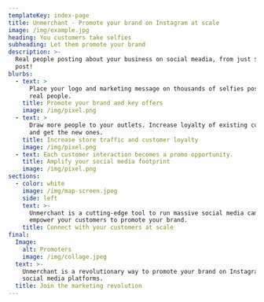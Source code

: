 ```yaml
---
templateKey: index-page
title: Unmerchant - Promote your brand on Instagram at scale
image: /img/example.jpg
heading: You customers take selfies
subheading: Let them promote your brand
description: >-
  Real people posting about your business on social meadia, from just $1 per
  post!
blurbs:
  - text: >
      Place your logo and marketing message on thousands of selfies posted by
      real people.
    title: Promote your brand and key offers
    image: /img/pixel.png
  - text: >
      Draw more people to your outlets. Increase loyalty of existing customers
      and get the new ones.
    title: Increase store traffic and customer loyalty
    image: /img/pixel.png
  - text: Each customer interaction becomes a promo opportunity.
    title: Amplify your social media footprint
    image: /img/pixel.png
sections:
  - color: white
    image: /img/map-screen.jpeg
    side: left
    text: >-
      Unmerchant is a cutting-edge tool to run massive social media campaings and
      empower your customers to promote your brand.
    title: Connect with your customers at scale
final:
  Image:
    alt: Promoters
    image: /img/collage.jpeg
  text: >-
    Unmerchant is a revolutionary way to promote your brand on Instagram and other
    social media platforms.
  title: Join the marketing revolution
---
```

